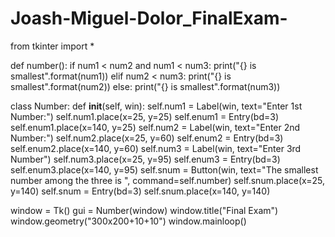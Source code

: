 # Joash-Miguel-Dolor_FinalExam- 

from tkinter import *


def number():
    if num1 < num2 and num1 < num3:
        print("{} is smallest".format(num1))
    elif num2 < num3:
        print("{} is smallest".format(num2))
    else:
        print("{} is smallest".format(num3))


class Number:
    def __init__(self, win):
        self.num1 = Label(win, text="Enter 1st Number:")
        self.num1.place(x=25, y=25)
        self.enum1 = Entry(bd=3)
        self.enum1.place(x=140, y=25)
        self.num2 = Label(win, text="Enter 2nd Number:")
        self.num2.place(x=25, y=60)
        self.enum2 = Entry(bd=3)
        self.enum2.place(x=140, y=60)
        self.num3 = Label(win, text="Enter 3rd Number")
        self.num3.place(x=25, y=95)
        self.enum3 = Entry(bd=3)
        self.enum3.place(x=140, y=95)
        self.snum = Button(win, text="The smallest number among the three is ", command=self.number)
        self.snum.place(x=25, y=140)
        self.snum = Entry(bd=3)
        self.snum.place(x=140, y=140)


window = Tk()
gui = Number(window)
window.title("Final Exam")
window.geometry("300x200+10+10")
window.mainloop()
